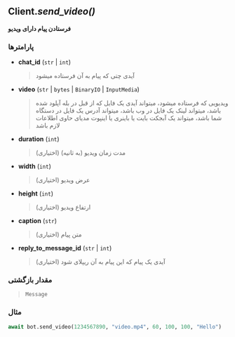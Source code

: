 ## Client.*send_video()*

**فرستادن پیام دارای ویدیو**

### پارامترها

- **chat_id** (`str` | `int`)
    > آیدی چتی که پیام به آن فرستاده میشود

- **video** (`str` | `bytes` | `BinaryIO` | `InputMedia`)
    > ویدیویی که فرستاده میشود، میتواند آیدی یک فایل که از قبل در بله آپلود شده باشد، میتواند لینک یک فایل در وب باشد، میتواند آدرس یک فایل در دستگاه شما باشد، میتواند یک آبجکت بایت یا باینری یا اینپوت مدیای حاوی اطلاعات لازم باشد

- **duration** (`int`)
    > مدت زمان ویدیو (به ثانیه) (اختیاری)

- **width** (`int`)
    > عرض ویدیو (اختیاری)
    
- **height** (`int`)
    > ارتفاع  ویدیو (اختیاری)
    
- **caption** (`str`)
    > متن پیام (اختیاری)
    
- **reply_to_message_id** (`str` | `int`)
    > آیدی یک پیام که این پیام به آن ریپلای شود (اختیاری)

### مقدار بازگشتی

> `Message`

### مثال

```python
await bot.send_video(1234567890, "video.mp4", 60, 100, 100, "Hello")
```